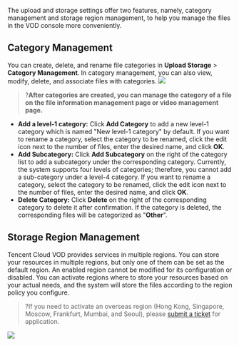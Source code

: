 The upload and storage settings offer two features, namely, category management and storage region management, to help you manage the files in the VOD console more conveniently.

## Category Management

You can create, delete, and rename file categories in **Upload Storage** > **Category Management**. In category management, you can also view, modify, delete, and associate files with categories.
![](https://main.qcloudimg.com/raw/7523a78e45fd79fcf447603c5da22cb2.png)
>?**After categories are created, you can manage the category of a file on the file information management page or video management page.**

- **Add a level-1 category:** Click **Add Category** to add a new level-1 category which is named "New level-1 category" by default. If you want to rename a category, select the category to be renamed, click the edit icon next to the number of files, enter the desired name, and click **OK**.
- **Add Subcategory:** Click **Add Subcategory** on the right of the category list to add a subcategory under the corresponding category. Currently, the system supports four levels of categories; therefore, you cannot add a sub-category under a level-4 category. If you want to rename a category, select the category to be renamed, click the edit icon next to the number of files, enter the desired name, and click **OK**.
- **Delete Category:** Click **Delete** on the right of the corresponding category to delete it after confirmation. If the category is deleted, the corresponding files will be categorized as "**Other**".

## Storage Region Management

Tencent Cloud VOD provides services in multiple regions. You can store your resources in multiple regions, but only one of them can be set as the default region. An enabled region cannot be modified for its configuration or disabled. You can activate regions where to store your resources based on your actual needs, and the system will store the files according to the region policy you configure.

> ?If you need to activate an overseas region (Hong Kong, Singapore, Moscow, Frankfurt, Mumbai, and Seoul), please [submit a ticket](https://console.cloud.tencent.com/workorder/category) for application.

![](https://main.qcloudimg.com/raw/d5b7d323c1a98d46f44a9ec0ef4d99f6.png)
